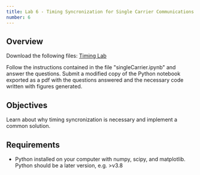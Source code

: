 ```yaml
---
title: Lab 6 - Timing Syncronization for Single Carrier Communications
number: 6
---
```


## Overview
Download the following files: <a href="Timing Lab.zip" download>Timing Lab</a>

Follow the instructions contained in the file "singleCarrier.ipynb" and answer the questions. Submit a modified copy of the Python notebook exported as a pdf with the questions answered and the necessary code written with figures generated.

## Objectives
Learn about why timing syncronization is necessary and implement a common solution.

## Requirements
- Python installed on your computer with numpy, scipy, and matplotlib. Python should be a later version, e.g. >v3.8
